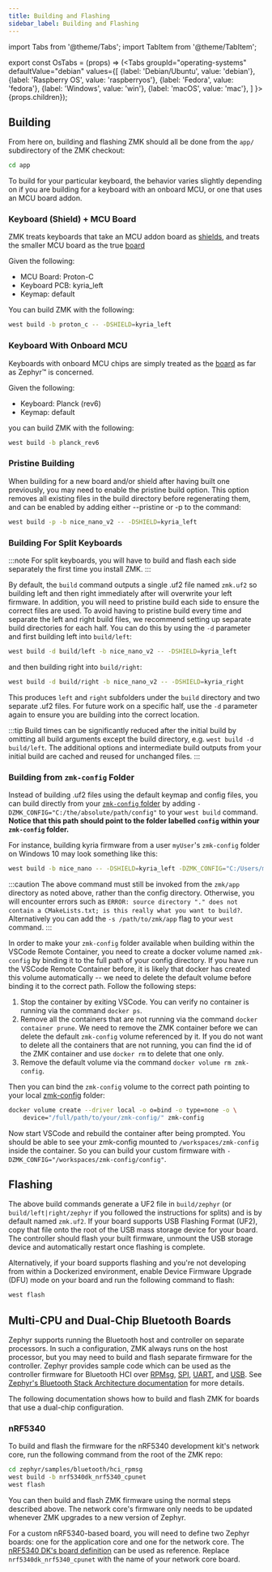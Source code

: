 ```yaml
---
title: Building and Flashing
sidebar_label: Building and Flashing
---
```


import Tabs from '@theme/Tabs';
import TabItem from '@theme/TabItem';

export const OsTabs = (props) => (<Tabs
groupId="operating-systems"
defaultValue="debian"
values={[
{label: 'Debian/Ubuntu', value: 'debian'},
{label: 'Raspberry OS', value: 'raspberryos'},
{label: 'Fedora', value: 'fedora'},
{label: 'Windows', value: 'win'},
{label: 'macOS', value: 'mac'},
]
}>{props.children}</Tabs>);

## Building

From here on, building and flashing ZMK should all be done from the `app/` subdirectory of the ZMK checkout:

```sh
cd app
```

To build for your particular keyboard, the behavior varies slightly depending on if you are building for a keyboard with
an onboard MCU, or one that uses an MCU board addon.

### Keyboard (Shield) + MCU Board

ZMK treats keyboards that take an MCU addon board as [shields](https://docs.zephyrproject.org/2.5.0/guides/porting/shields.html), and treats the smaller MCU board as the true [board](https://docs.zephyrproject.org/2.5.0/guides/porting/board_porting.html)

Given the following:

- MCU Board: Proton-C
- Keyboard PCB: kyria_left
- Keymap: default

You can build ZMK with the following:

```sh
west build -b proton_c -- -DSHIELD=kyria_left
```

### Keyboard With Onboard MCU

Keyboards with onboard MCU chips are simply treated as the [board](https://docs.zephyrproject.org/2.5.0/guides/porting/board_porting.html) as far as Zephyr™ is concerned.

Given the following:

- Keyboard: Planck (rev6)
- Keymap: default

you can build ZMK with the following:

```sh
west build -b planck_rev6
```

### Pristine Building

When building for a new board and/or shield after having built one previously, you may need to enable the pristine build option. This option removes all existing files in the build directory before regenerating them, and can be enabled by adding either --pristine or -p to the command:

```sh
west build -p -b nice_nano_v2 -- -DSHIELD=kyria_left
```

### Building For Split Keyboards

:::note
For split keyboards, you will have to build and flash each side separately the first time you install ZMK.
:::

By default, the `build` command outputs a single .uf2 file named `zmk.uf2` so building left and then right immediately after will overwrite your left firmware. In addition, you will need to pristine build each side to ensure the correct files are used. To avoid having to pristine build every time and separate the left and right build files, we recommend setting up separate build directories for each half. You can do this by using the `-d` parameter and first building left into `build/left`:

```sh
west build -d build/left -b nice_nano_v2 -- -DSHIELD=kyria_left
```

and then building right into `build/right`:

```sh
west build -d build/right -b nice_nano_v2 -- -DSHIELD=kyria_right
```

This produces `left` and `right` subfolders under the `build` directory and two separate .uf2 files. For future work on a specific half, use the `-d` parameter again to ensure you are building into the correct location.

:::tip
Build times can be significantly reduced after the initial build by omitting all build arguments except the build directory, e.g. `west build -d build/left`. The additional options and intermediate build outputs from your initial build are cached and reused for unchanged files.
:::

### Building from `zmk-config` Folder

Instead of building .uf2 files using the default keymap and config files, you can build directly from your [`zmk-config` folder](../user-setup.md#github-repo) by adding
`-DZMK_CONFIG="C:/the/absolute/path/config"` to your `west build` command. **Notice that this path should point to the folder labelled `config` within your `zmk-config` folder.**

For instance, building kyria firmware from a user `myUser`'s `zmk-config` folder on Windows 10 may look something like this:

```sh
west build -b nice_nano -- -DSHIELD=kyria_left -DZMK_CONFIG="C:/Users/myUser/Documents/Github/zmk-config/config"
```

:::caution
The above command must still be invoked from the `zmk/app` directory as noted above, rather than the config directory. Otherwise, you will encounter errors such as `ERROR: source directory "." does not contain a CMakeLists.txt; is this really what you want to build?`. Alternatively you can add the `-s /path/to/zmk/app` flag to your `west` command.
:::

In order to make your `zmk-config` folder available when building within the VSCode Remote Container, you need to create a docker volume named `zmk-config`
by binding it to the full path of your config directory. If you have run the VSCode Remote Container before, it is likely that docker has created this
volume automatically -- we need to delete the default volume before binding it to the correct path. Follow the following steps:

1. Stop the container by exiting VSCode. You can verify no container is running via the command `docker ps`.
1. Remove all the containers that are not running via the command `docker container prune`. We need to remove the ZMK container before we can delete the default `zmk-config` volume referenced by it. If you do not want to delete all the containers that are not running, you can find the id of the ZMK container and use `docker rm` to delete that one only.
1. Remove the default volume via the command `docker volume rm zmk-config`.

Then you can bind the `zmk-config` volume to the correct path pointing to your local [zmk-config](customization.md) folder:

```sh
docker volume create --driver local -o o=bind -o type=none -o \
    device="/full/path/to/your/zmk-config/" zmk-config
```

Now start VSCode and rebuild the container after being prompted. You should be able to see your zmk-config mounted to `/workspaces/zmk-config` inside the container. So you can build your custom firmware with `-DZMK_CONFIG="/workspaces/zmk-config/config"`.

## Flashing

The above build commands generate a UF2 file in `build/zephyr` (or
`build/left|right/zephyr` if you followed the instructions for splits) and is by
default named `zmk.uf2`. If your board supports USB Flashing Format (UF2), copy
that file onto the root of the USB mass storage device for your board. The
controller should flash your built firmware, unmount the USB storage device and
automatically restart once flashing is complete.

Alternatively, if your board supports flashing and you're not developing from
within a Dockerized environment, enable Device Firmware Upgrade (DFU) mode on
your board and run the following command to flash:

```sh
west flash
```

## Multi-CPU and Dual-Chip Bluetooth Boards

Zephyr supports running the Bluetooth host and controller on separate processors. In such a configuration, ZMK always runs on the host processor, but you may need to build and flash separate firmware for the controller. Zephyr provides sample code which can be used as the controller firmware for Bluetooth HCI over [RPMsg](https://docs.zephyrproject.org/3.2.0/samples/bluetooth/hci_rpmsg/README.html), [SPI](https://docs.zephyrproject.org/3.2.0/samples/bluetooth/hci_spi/README.html), [UART](https://docs.zephyrproject.org/3.2.0/samples/bluetooth/hci_uart/README.html), and [USB](https://docs.zephyrproject.org/3.2.0/samples/bluetooth/hci_usb/README.html). See [Zephyr's Bluetooth Stack Architecture documentation](https://docs.zephyrproject.org/3.2.0/connectivity/bluetooth/bluetooth-arch.html) for more details.

The following documentation shows how to build and flash ZMK for boards that use a dual-chip configuration.

### nRF5340

To build and flash the firmware for the nRF5340 development kit's network core, run the following command from the root of the ZMK repo:

```sh
cd zephyr/samples/bluetooth/hci_rpmsg
west build -b nrf5340dk_nrf5340_cpunet
west flash
```

You can then build and flash ZMK firmware using the normal steps described above. The network core's firmware only needs to be updated whenever ZMK upgrades to a new version of Zephyr.

For a custom nRF5340-based board, you will need to define two Zephyr boards: one for the application core and one for the network core. The [nRF5340 DK's board definition](https://github.com/zephyrproject-rtos/zephyr/tree/main/boards/arm/nrf5340dk_nrf5340) can be used as reference. Replace `nrf5340dk_nrf5340_cpunet` with the name of your network core board.
